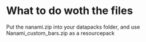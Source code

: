 # What to do woth the files
Put the nanami.zip into your datapacks folder, and use Nanami_custom_bars.zip as a resourcepack
